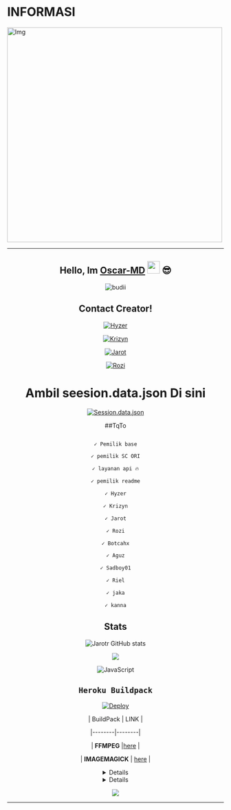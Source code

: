 # INFORMASI

<img align="center" fit="fill" alt="Img" src="https://telegra.ph/file/f75d11c23134f474de724.jpg" width="500" height="500"/>

<div align="center">

---

## Hello, Im [Oscar-MD](https://instagram.com/zalfapontianak?igshid=YmMyMTA2M2Y=) <img src="https://github.com/TheDudeThatCode/TheDudeThatCode/blob/master/Assets/Hi.gif" width="29px"> :sunglasses:

<p align="center">

  <img src="http://readme-typing-svg.herokuapp.com?color=%230B80F7&center=true&vCenter=true&multiline=false&lines=Hai+teman!.;My+name+is+Oscar-MD;Sc+ini+Recode.;jangan+bully+saia%2C++Bwang+%3A).;jangan+lupa+kasih+start+🌟" alt="budii">

</p>

## Contact Creator!

[![Hyzer](https://img.shields.io/badge/Hyzer-25D366?style=for-the-badge&logo=Hyzer&logoColor=white)](https://wa.me/6287892711054)

[![Krizyn](https://img.shields.io/badge/Krizyn-25D366?style=for-the-badge&logo=Krizyn&logoColor=white)](https://wa.me/62895327934887)

[![Jarot](https://img.shields.io/badge/Jarot-25D366?style=for-the-badge&logo=Jarot&logoColor=white)](https://wa.me/6285850539404)

[![Rozi](https://img.shields.io/badge/Rozi-25D366?style=for-the-badge&logo=Rozi&logoColor=white)](https://wa.me/6285828764046)

# Ambil seesion.data.json Di sini

[![Session.data.json](https://repl.it/badge/github/quiec/whatsAlfa)](https://replit.com/@HEROKUAKUN/Qr-2#README.md)

##TqTo

```bash

✓ Pemilik base

✓ pemilik SC ORI

✓ layanan api 🔥

✓ pemilik readme

✓ Hyzer

✓ Krizyn

✓ Jarot

✓ Rozi

✓ Botcahx

✓ Aguz

✓ Sadboy01

✓ Riel

✓ jaka

✓ kanna

```

## Stats

![Jarotr GitHub stats](https://github-readme-stats.vercel.app/api?username=Jarotr&show_icons=true&theme=radical)

<p align="center"><a href="https://github.com/Kangsad01"><img src="https://github-readme-stats.vercel.app/api/top-langs/?username=Jarotr&theme=radical&layout=compact"></a></p>

<img alt="JavaScript" src="https://img.shields.io/badge/javascript%20-%23323330.svg?&style=for-the-badge&logo=javascript&logoColor=%23F7DF1E"/>

## ```Heroku Buildpack```

[![Deploy](https://www.herokucdn.com/deploy/button.svg)](https://heroku.com/deploy?template=https://github.com/Alpiii22/md21)

| BuildPack | LINK |

|--------|--------|

| **FFMPEG** |[here](https://github.com/jonathanong/heroku-buildpack-ffmpeg-latest) |

| **IMAGEMAGICK** | [here](https://github.com/mcollina/heroku-buildpack-imagemagick) |

<details>

    <summary>&#127942 <b>GitHub Awards</b></summary><br/>

![Github Trophy](https://github-profile-trophy.vercel.app/?username=Jarotr)

</details>

<details>

    <summary>&#127942 <b>GitHub Activity</b></summary><br/>

![Metrics](https://metrics.lecoq.io/Jarotr?template=classic&repositories.forks=true&languages=1&languages.colors=github&languages.threshold=0%25&config.timezone=Asia%2Fpasuruan)

</details> 

![](https://visitor-badge.glitch.me/badge?page_id=Jarotr)

---


